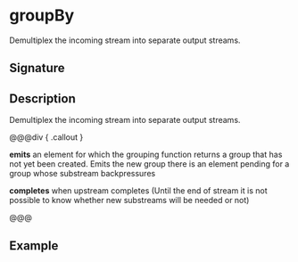 # groupBy

Demultiplex the incoming stream into separate output streams.

## Signature

## Description

Demultiplex the incoming stream into separate output streams.


@@@div { .callout }

**emits** an element for which the grouping function returns a group that has not yet been created. Emits the new group
there is an element pending for a group whose substream backpressures

**completes** when upstream completes (Until the end of stream it is not possible to know whether new substreams will be needed or not)

@@@

## Example

